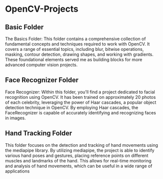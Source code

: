 # OpenCV-Projects

## Basic Folder
The Basics Folder: This folder contains a comprehensive collection of fundamental concepts and techniques required to work with OpenCV. It covers a range of essential topics, including blur, bitwise operations, masking, contour detection, drawing shapes, and working with gradients. These foundational elements served me as building blocks for more advanced computer vision projects.

## Face Recognizer Folder
Face Recognizer: Within this folder, you'll find a project dedicated to facial recognition using OpenCV. It has been trained on approximately 20 photos of each celebrity, leveraging the power of Haar cascades, a popular object detection technique in OpenCV. By employing Haar cascades, the FaceRecognizer is capable of accurately identifying and recognizing faces in images.

## Hand Tracking Folder
This folder focuses on the detection and tracking of hand movements using the mediapipe library. By utilizing mediapipe, the project is able to identify various hand poses and gestures, placing reference points on different muscles and landmarks of the hand. This allows for real-time monitoring and analysis of hand movements, which can be useful in a wide range of applications
